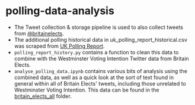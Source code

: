 # polling-data-analysis

- The Tweet collection & storage pipeline is used to also collect tweets from [@britainelects](https://twitter.com/britainelects).
- The additional polling historical data in uk_polling_report_historical.csv was scraped from [UK Polling Report](http://ukpollingreport.co.uk/voting-intention-2).
- `polling_report_history.py` contains a function to clean this data to combine with the Westminster Voting Intention Twitter data from Britain Elects.
- `analyse_polling_data.ipynb` contains various bits of analysis using the combined data, as well as a quick look at the sort of text found in general within all of Britain Elects' tweets, including those unrelated to Westminster Voting Intention. This data can be found in the [britain_elects_all](https://github.com/apethani21/polling-data-analysis/tree/master/britain_elects_all) folder.
